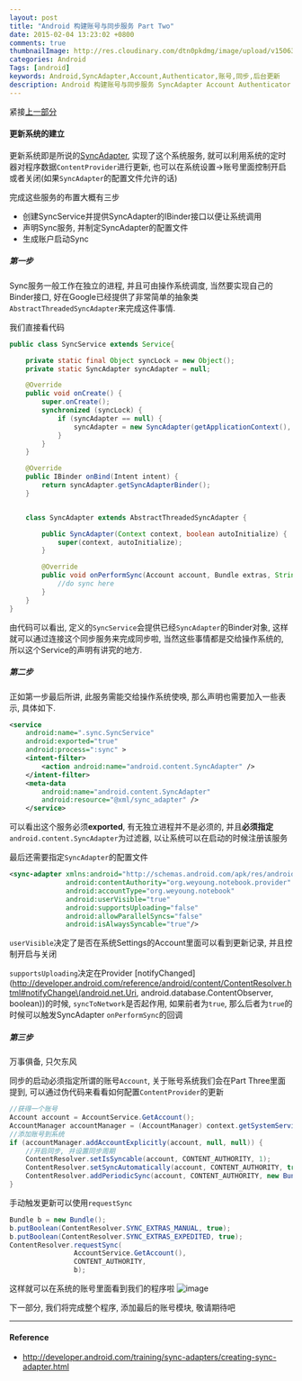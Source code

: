 ```yaml
---
layout: post
title: "Android 构建账号与同步服务 Part Two"
date: 2015-02-04 13:23:02 +0800
comments: true
thumbnailImage: http://res.cloudinary.com/dtn0pkdmg/image/upload/v1506326189/sync2_uyvihr.jpg
categories: Android
Tags: [android]
keywords: Android,SyncAdapter,Account,Authenticator,账号,同步,后台更新
description: Android 构建账号与同步服务 SyncAdapter Account Authenticator
---
```

紧接[上一部分](http://talentprince.github.io/blog/2015/01/26/android-zhang-hao-yu-tong-bu-xi-tong-part-one/)

#### 更新系统的建立

更新系统即是所说的[SyncAdapter](http://developer.android.com/training/sync-adapters/creating-sync-adapter.html), 实现了这个系统服务, 就可以利用系统的定时器对程序数据`ContentProvider`进行更新, 也可以在系统设置->账号里面控制开启或者关闭(如果`SyncAdapter`的配置文件允许的话)

完成这些服务的布置大概有三步

* 创建SyncService并提供SyncAdapter的IBinder接口以便让系统调用
* 声明Sync服务, 并制定SyncAdapter的配置文件
* 生成账户启动Sync

<!--more-->

##### 第一步

Sync服务一般工作在独立的进程, 并且可由操作系统调度, 当然要实现自己的Binder接口, 好在Google已经提供了非常简单的抽象类`AbstractThreadedSyncAdapter`来完成这件事情.

我们直接看代码

```Java
public class SyncService extends Service{

    private static final Object syncLock = new Object();
    private static SyncAdapter syncAdapter = null;

    @Override
    public void onCreate() {
        super.onCreate();
        synchronized (syncLock) {
            if (syncAdapter == null) {
                syncAdapter = new SyncAdapter(getApplicationContext(), true);
            }
        }
    }

    @Override
    public IBinder onBind(Intent intent) {
        return syncAdapter.getSyncAdapterBinder();
    }


    class SyncAdapter extends AbstractThreadedSyncAdapter {

        public SyncAdapter(Context context, boolean autoInitialize) {
            super(context, autoInitialize);
        }

        @Override
        public void onPerformSync(Account account, Bundle extras, String authority, ContentProviderClient provider, SyncResult syncResult) {
            //do sync here
        }
    }
}
```

由代码可以看出, 定义的`SyncService`会提供已经`SyncAdapter`的Binder对象, 这样就可以通过连接这个同步服务来完成同步啦, 当然这些事情都是交给操作系统的, 所以这个Service的声明有讲究的地方.

##### 第二步

正如第一步最后所讲, 此服务需能交给操作系统使唤, 那么声明也需要加入一些表示, 具体如下.

```xml
<service
    android:name=".sync.SyncService"
    android:exported="true"
    android:process=":sync" >
    <intent-filter>
        <action android:name="android.content.SyncAdapter" />
    </intent-filter>
    <meta-data
        android:name="android.content.SyncAdapter"
        android:resource="@xml/sync_adapter" />
    </service>
```

可以看出这个服务必须**exported**, 有无独立进程并不是必须的, 并且**必须指定**`android.content.SyncAdapter`为过滤器, 以让系统可以在启动的时候注册该服务

最后还需要指定`SyncAdapter`的配置文件

```xml
<sync-adapter xmlns:android="http://schemas.android.com/apk/res/android"
              android:contentAuthority="org.weyoung.notebook.provider"
              android:accountType="org.weyoung.notebook"
              android:userVisible="true"
              android:supportsUploading="false"
              android:allowParallelSyncs="false"
              android:isAlwaysSyncable="true"/>
```

`userVisible`决定了是否在系统Settings的Account里面可以看到更新记录, 并且控制开启与关闭

`supportsUploading`决定在Provider [notifyChanged](http://developer.android.com/reference/android/content/ContentResolver.html#notifyChange\(android.net.Uri, android.database.ContentObserver, boolean\))的时候, `syncToNetwork`是否起作用, 如果前者为`true`, 那么后者为`true`的时候可以触发SyncAdapter `onPerformSync`的回调

##### 第三步

万事俱备, 只欠东风

同步的启动必须指定所谓的账号`Account`, 关于账号系统我们会在Part Three里面提到, 可以通过伪代码来看看如何配置`ContentProvider`的更新

```Java
//获得一个账号
Account account = AccountService.GetAccount();
AccountManager accountManager = (AccountManager) context.getSystemService(Context.ACCOUNT_SERVICE);
//添加账号到系统
if (accountManager.addAccountExplicitly(account, null, null)) {
    //开启同步, 并设置同步周期
    ContentResolver.setIsSyncable(account, CONTENT_AUTHORITY, 1);
    ContentResolver.setSyncAutomatically(account, CONTENT_AUTHORITY, true);
    ContentResolver.addPeriodicSync(account, CONTENT_AUTHORITY, new Bundle(), SYNC_FREQUENCY);
}
```

手动触发更新可以使用`requestSync`

```Java
Bundle b = new Bundle();
b.putBoolean(ContentResolver.SYNC_EXTRAS_MANUAL, true);
b.putBoolean(ContentResolver.SYNC_EXTRAS_EXPEDITED, true);
ContentResolver.requestSync(
                AccountService.GetAccount(),
                CONTENT_AUTHORITY,
                b);
```


这样就可以在系统的账号里面看到我们的程序啦
![image](https://github.com/talentprince/Notebook/raw/master/sync.png)


下一部分, 我们将完成整个程序, 添加最后的账号模块, 敬请期待吧

-------------
#### Reference

* http://developer.android.com/training/sync-adapters/creating-sync-adapter.html


